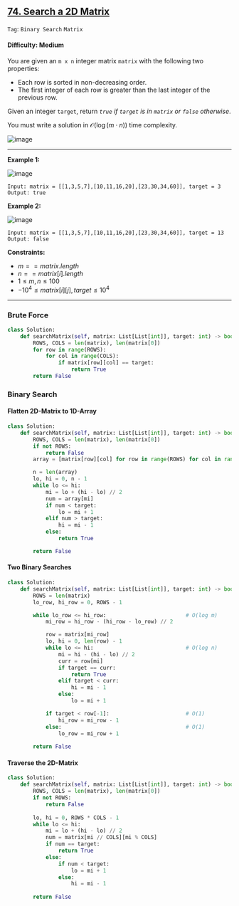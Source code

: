 ## [74. Search a 2D Matrix](https://leetcode.com/problems/search-a-2d-matrix/)

```Tag```: ```Binary Search``` ```Matrix```

#### Difficulty: Medium

You are given an ```m x n``` integer matrix ```matrix``` with the following two properties:

- Each row is sorted in non-decreasing order.
- The first integer of each row is greater than the last integer of the previous row.

Given an integer ```target```, return _```true``` if ```target``` is in ```matrix``` or ```false``` otherwise_.

You must write a solution in $\mathcal{O}(\log(m \cdot n))$ time complexity.

![image](https://github.com/quananhle/Python/assets/35042430/5d4caff1-a7d6-4985-bfa3-fec361c8abf5)

---

__Example 1:__

![image](https://assets.leetcode.com/uploads/2020/10/05/mat.jpg)
```
Input: matrix = [[1,3,5,7],[10,11,16,20],[23,30,34,60]], target = 3
Output: true
```

__Example 2:__

![image](https://assets.leetcode.com/uploads/2020/10/05/mat2.jpg)
```
Input: matrix = [[1,3,5,7],[10,11,16,20],[23,30,34,60]], target = 13
Output: false
```

__Constraints:__

- $m == matrix.length$
- $n == matrix[i].length$
- $1 \le m, n \le 100$
- $-10^{4} \le matrix[i][j], target \le 10^{4}$

---

### Brute Force

```Python
class Solution:
    def searchMatrix(self, matrix: List[List[int]], target: int) -> bool:
        ROWS, COLS = len(matrix), len(matrix[0])
        for row in range(ROWS):
            for col in range(COLS):
                if matrix[row][col] == target:
                    return True
        return False
```

### Binary Search

#### Flatten 2D-Matrix to 1D-Array

```Python
class Solution:
    def searchMatrix(self, matrix: List[List[int]], target: int) -> bool:
        ROWS, COLS = len(matrix), len(matrix[0])
        if not ROWS:
            return False
        array = [matrix[row][col] for row in range(ROWS) for col in range(COLS)]

        n = len(array)
        lo, hi = 0, n - 1
        while lo <= hi:
            mi = lo + (hi - lo) // 2
            num = array[mi]
            if num < target:
                lo = mi + 1
            elif num > target:
                hi = mi - 1
            else:
                return True

        return False
```

#### Two Binary Searches

```Python
class Solution:
    def searchMatrix(self, matrix: List[List[int]], target: int) -> bool:
        ROWS = len(matrix)
        lo_row, hi_row = 0, ROWS - 1

        while lo_row <= hi_row:                         # O(log m)
            mi_row = hi_row - (hi_row - lo_row) // 2

            row = matrix[mi_row]
            lo, hi = 0, len(row) - 1
            while lo <= hi:                             # O(log n)
                mi = hi - (hi - lo) // 2
                curr = row[mi]
                if target == curr:
                    return True
                elif target < curr:
                    hi = mi - 1
                else:
                    lo = mi + 1

            if target < row[-1]:                        # O(1)
                hi_row = mi_row - 1
            else:                                       # O(1)
                lo_row = mi_row + 1 
            
        return False
```

#### Traverse the 2D-Matrix

```Python
class Solution:
    def searchMatrix(self, matrix: List[List[int]], target: int) -> bool:
        ROWS, COLS = len(matrix), len(matrix[0])
        if not ROWS:
            return False
        
        lo, hi = 0, ROWS * COLS - 1
        while lo <= hi:
            mi = lo + (hi - lo) // 2
            num = matrix[mi // COLS][mi % COLS]
            if num == target:
                return True
            else:
                if num < target:
                    lo = mi + 1
                else:
                    hi = mi - 1
        
        return False
```
